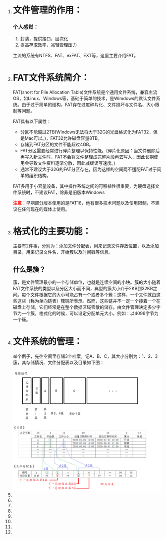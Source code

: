<ol>
  <li>
    <h1>文件管理的作用：</h1>
    <h3>个人感觉：</h3>
    <ol>
      <li>
        封装，提供接口，层次化
      </li>
      <li>
        提高存取效率，减轻管理压力
      </li>
    </ol>
    <p>主流的系统有NTFS、FAT、exFAT、EXT等，这里主要介绍FAT。</p>
  </li>
  <li>
    <h1>FAT文件系统简介：</h1>
    <p>FAT(short for File Allocation Table)文件系统是个通用文件系统，兼容主流OS，如Linux、Windows等，基础于简单的技术，是Wimdows的默认文件系统。由于过于简单的结构，FAT存在过度碎片化、文件损坏与文件名、大小限制等问题。</p>
    <p>FAT具有以下属性：</p>
    <ul>
      <li>
        分区不能超过2TB(WIndows无法将大于32G的光盘格式化为FAT32，但是Mac可以。)，FAT32允许磁盘容量8TB。
      </li>
      <li>
        存储到FAT分区的文件不能超过4GB。
      </li>
      <li>
        FAT分区需要经常进行碎片整理以保持性能。(碎片化原因：当文件删除后再写入新文件时，FAT不会将文件整理成完整片段再去写入，因此长期使用会导致文件资料逐渐分散，因此减缓读写速度。)
      </li>
      <li>
        通常不建议大于32G的FAT分区存在，因为这样的空间两不适配FAT过于简单的组织结构。
      </li>
    </ul>
    <p>FAT多用于小容量设备，其中操作系统之间的可移植性很重要，为硬盘选择文件系统时，不建议FAT，除非是旧版本Windows</p>
    <p><b style="color:red;">注意：</b>早期部分版本使用的是FAT16，他有很多技术问题以及使用限制，不建议在任何现在的媒体上使用。</p>
  </li>
  <li>
    <h1>格式化的主要功能：</h1>
    <p>主要有2件事，分别为：添加文件分配表，用来记录文件存放位置，以及添加目录，用来记录文件名、开始簇以及时间戳等信息。</p>
    <h2>什么是簇？</h2>
    <p>簇，是文件管理最小的一个存储单位，也就是连续空间的小块。簇的大小随着FAT文件系统的类型以及分区大小而不同，典型的簇大小介于2KB到32KB之间。每个文件根据它的大小可能占有一个或者多个簇；这样，一个文件就由这些这些（称为单向链表）簇链所表示。然而，这些链并不一定一个接着一个在磁盘上存储，它们经常是在整个数据区域零散的储存。由文件管理决定多少字节为一个簇，格式化的时候，可以设定分配单元大小，例如：以4096字节为一个簇。</p>
    
  </li>
  <li>
    <h1>文件系统的管理：</h1>
    <p>举个例子，先往空间里存储3个档案，记A、B、C，其大小分别为：1、2、3簇，其存储情况、文件分配表以及目录如下图：</p>
    <img src="FATfs.png" alt="check github.com/xjc147896325/Cross-hardware-recording">
  </li>
  <li>
    
  </li>
  <li>
    
  </li>
  <li>
    
  </li>
  <li>
    
  </li>
  <li>
    
  </li>
  <li>
    
  </li>
  <li>
    
  </li>
  <li>
    
  </li>
</ol>
